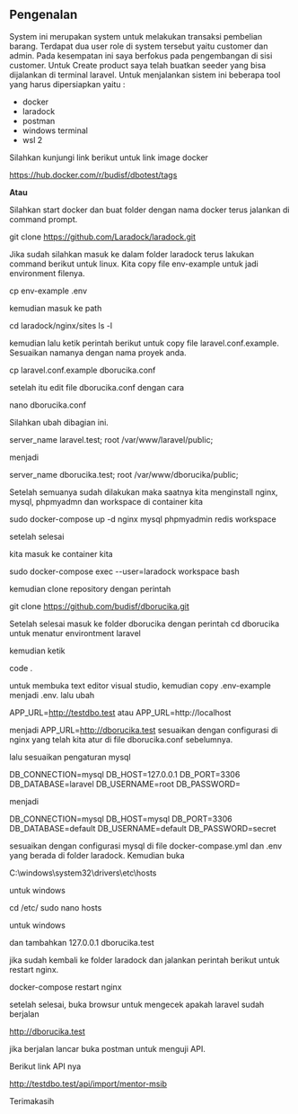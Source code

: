 
## Pengenalan

System ini merupakan system untuk melakukan transaksi pembelian barang. Terdapat dua user role di system tersebut yaitu customer dan admin. Pada kesempatan ini saya berfokus pada pengembangan di sisi customer. Untuk Create product saya telah buatkan seeder yang bisa dijalankan di terminal laravel. Untuk menjalankan sistem ini beberapa tool yang harus dipersiapkan yaitu :

- docker
- laradock
- postman
- windows terminal
- wsl 2 

Silahkan kunjungi link berikut untuk link image docker 

https://hub.docker.com/r/budisf/dbotest/tags

<b>Atau</b>

Silahkan start docker dan buat folder dengan nama docker terus jalankan di command prompt.

git clone https://github.com/Laradock/laradock.git

Jika sudah silahkan masuk ke dalam folder laradock terus lakukan command berikut untuk linux. Kita copy file env-example untuk jadi environment filenya.

cp env-example .env

kemudian masuk ke path

cd laradock/nginx/sites
ls -l

kemudian lalu ketik perintah berikut untuk copy file laravel.conf.example. Sesuaikan namanya dengan nama proyek anda.

cp laravel.conf.example dborucika.conf

setelah itu edit file dborucika.conf dengan cara

nano dborucika.conf

Silahkan ubah dibagian ini.

server_name laravel.test;
root /var/www/laravel/public;

menjadi

server_name dborucika.test;
root /var/www/dborucika/public;

Setelah semuanya sudah dilakukan maka saatnya kita menginstall nginx, mysql, phpmyadmn dan workspace di container kita

sudo docker-compose up -d nginx mysql phpmyadmin redis workspace

setelah selesai

kita masuk ke container kita 

sudo docker-compose exec --user=laradock workspace bash

kemudian clone repository dengan perintah

git clone https://github.com/budisf/dborucika.git

Setelah selesai masuk ke folder dborucika dengan perintah cd dborucika untuk menatur environtment laravel

kemudian ketik 

code . 

untuk membuka text editor visual studio, kemudian copy .env-example menjadi .env. lalu ubah 

APP_URL=http://testdbo.test atau APP_URL=http://localhost

menjadi APP_URL=http://dborucika.test sesuaikan dengan configurasi di nginx yang telah kita atur di file dborucika.conf sebelumnya.

lalu sesuaikan pengaturan mysql 

DB_CONNECTION=mysql
DB_HOST=127.0.0.1
DB_PORT=3306
DB_DATABASE=laravel
DB_USERNAME=root
DB_PASSWORD=

menjadi 

DB_CONNECTION=mysql
DB_HOST=mysql
DB_PORT=3306
DB_DATABASE=default
DB_USERNAME=default
DB_PASSWORD=secret

sesuaikan dengan configurasi mysql di file docker-compase.yml dan .env yang berada di folder laradock. Kemudian buka 

C:\windows\system32\drivers\etc\hosts

untuk windows 

cd /etc/
sudo nano hosts

untuk windows 

dan tambahkan 127.0.0.1 dborucika.test

jika sudah kembali ke folder laradock dan jalankan perintah berikut untuk restart nginx.

docker-compose restart nginx

setelah selesai, buka browsur untuk mengecek apakah laravel sudah berjalan

http://dborucika.test

jika berjalan lancar buka postman untuk menguji API.

Berikut link API nya

http://testdbo.test/api/import/mentor-msib


Terimakasih 






